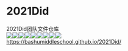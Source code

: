 # 2021Did
2021Did团队文件仓库  
[![](https://img.shields.io/badge/-首页-333233?style=for-the-badge)](https://bashumiddleschool.github.io/2021Did/)![](https://img.shields.io/badge/--333233?style=for-the-badge)[![](https://img.shields.io/badge/-下载-333233?style=for-the-badge)](https://bashumiddleschool.github.io/2021Did/download)![](https://img.shields.io/badge/--333233?style=for-the-badge)[![](https://img.shields.io/badge/-%E4%B8%8A%E4%BC%A0-333233?style=for-the-badge)](https://bashumiddleschool.github.io/2021Did/upload)![](https://img.shields.io/badge/--333233?style=for-the-badge)[![](https://img.shields.io/badge/-Bashu%20Cloud-333233?style=for-the-badge)](https://bashumiddleschool.github.io/2021Did/bscloud/index)![](https://img.shields.io/badge/--333233?style=for-the-badge)[![](https://img.shields.io/badge/-%E6%94%AF%E6%8C%81-333233?style=for-the-badge)](https://bashumiddleschool.github.io/2021Did/support)    
https://bashumiddleschool.github.io/2021Did/
